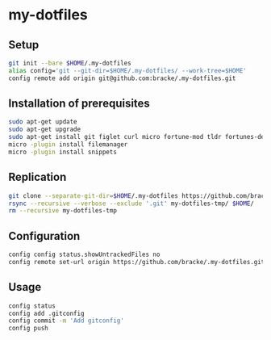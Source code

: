 # my-dotfiles

## Setup
```sh
git init --bare $HOME/.my-dotfiles
alias config='git --git-dir=$HOME/.my-dotfiles/ --work-tree=$HOME'
config remote add origin git@github.com:bracke/.my-dotfiles.git
```
## Installation of prerequisites
```sh
sudo apt-get update
sudo apt-get upgrade
sudo apt-get install git figlet curl micro fortune-mod tldr fortunes-de silversearcher-ag fonts-powerline net-tools bc xclip
micro -plugin install filemanager
micro -plugin install snippets
```

## Replication
```sh
git clone --separate-git-dir=$HOME/.my-dotfiles https://github.com/bracke/.my-dotfiles.git my-dotfiles-tmp
rsync --recursive --verbose --exclude '.git' my-dotfiles-tmp/ $HOME/
rm --recursive my-dotfiles-tmp
```

## Configuration
```sh
config config status.showUntrackedFiles no
config remote set-url origin https://github.com/bracke/.my-dotfiles.git
```

## Usage
```sh
config status
config add .gitconfig
config commit -m 'Add gitconfig'
config push
```
